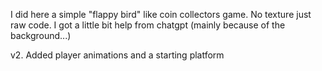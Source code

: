 I did here a simple "flappy bird" like coin collectors game. No texture just raw code. I got a little bit help from chatgpt (mainly because of the background...)

v2. Added player animations and a starting platform
